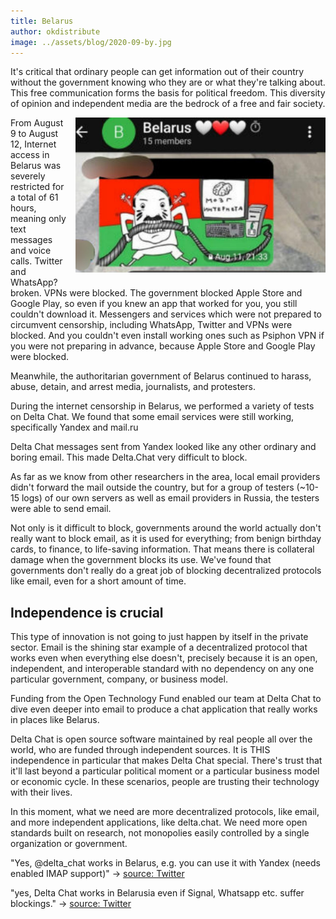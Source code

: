 ```yaml
---
title: Belarus
author: okdistribute
image: ../assets/blog/2020-09-by.jpg
---
```


It's critical that ordinary people can get information out of their country without the government knowing who they are or what they're talking about. This free communication forms the basis for political freedom. This diversity of opinion and independent media are the bedrock of a free and fair society.

<img src="../assets/blog/2020-09-by.jpg" width="400" style="float:right; clear:both; margin-left:1em; margin-bottom:1em;" alt="" />
From August 9 to August 12, Internet access in Belarus was severely restricted for a total of 61 hours,
meaning only text messages and voice calls.
Twitter and WhatsApp? broken. VPNs were blocked.
The government blocked Apple Store and Google Play, so even if you knew an app that worked for you, you still couldn't download it.
Messengers and services which were not prepared to circumvent censorship, including WhatsApp, Twitter and VPNs were blocked.
And you couldn't even install working ones such as Psiphon VPN if you were not preparing in advance,
because Apple Store and Google Play were blocked.

Meanwhile, the authoritarian government of Belarus continued to harass, abuse, detain, and arrest media, journalists, and protesters. 

During the internet censorship in Belarus, we performed a variety of tests on Delta Chat. We found that some email services were still working, specifically Yandex and mail.ru

Delta Chat messages sent from Yandex looked like any other ordinary and boring email. This made Delta.Chat very difficult to block.

As far as we know from other researchers in the area, local email providers didn't forward the mail outside the country, but for a group of testers (~10-15 logs) of our own servers as well as email providers in Russia, the testers were able to send email.

Not only is it difficult to block, governments around the world actually don't really want to block email, as it is used for everything; from benign birthday cards, to finance, to life-saving information. That means there is collateral damage when the government blocks its use. We've found that governments don't really do a great job of blocking decentralized protocols like email, even for a short amount of time.


## Independence is crucial

This type of innovation is not going to just happen by itself in the private sector. Email is the shining star example of a decentralized protocol that works even when everything else doesn't, precisely because it is an open, independent, and interoperable standard with no dependency on any one particular government, company, or business model.

Funding from the Open Technology Fund enabled our team at Delta Chat to dive even deeper into email to produce a chat application that really works in places like Belarus.

Delta Chat is open source software maintained by real people all over the world, who are funded through independent sources. It is THIS independence in particular that makes Delta Chat special. There's trust that it'll last beyond a particular political moment or a particular business model or economic cycle. In these scenarios, people are trusting their technology with their lives.


In this moment, what we need are more decentralized protocols, like email, and more independent applications, like delta.chat. We need more open standards built on research, not monopolies easily controlled by a single organization or government.



"Yes, @delta_chat works in Belarus, e.g. you can use it with Yandex (needs enabled IMAP support)"
-> [source: Twitter](https://nitter.net/delta_chat/status/1293454056661356546)

"yes, Delta Chat works in Belarusia even if Signal, Whatsapp etc. suffer blockings."
-> [source: Twitter](https://nitter.net/delta_chat/status/1293456217248079872)

